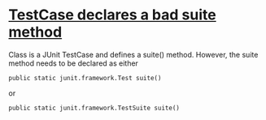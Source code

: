 # [TestCase declares a bad suite method ](https://spotbugs.readthedocs.io/en/latest/bugDescriptions.html#IJU_BAD_SUITE_METHOD)

 Class is a JUnit TestCase and defines a suite() method.
However, the suite method needs to be declared as either

    public static junit.framework.Test suite()

or

    public static junit.framework.TestSuite suite()